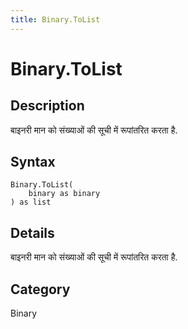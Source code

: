 ```yaml
---
title: Binary.ToList
---
```


# Binary.ToList


## Description

बाइनरी मान को संख्याओं की सूची में रूपांतरित करता है.


## Syntax

```powerquery
Binary.ToList(
    binary as binary
) as list
```


## Details

बाइनरी मान को संख्याओं की सूची में रूपांतरित करता है.



## Category
Binary
